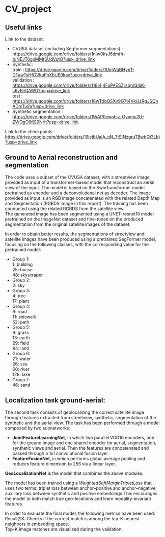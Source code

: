 # CV_project

## Useful links

Link to the dataset:
- CVUSA dataset (including Segformer segmentations) : https://drive.google.com/drive/folders/1niw0ksJ6dmfh-tuNEJT6goMMt6UdVutQ?usp=drive_link
- Synthetic:  
   train : https://drive.google.com/drive/folders/1UmWqBHypT-DTawTsHfGVkaFhXbUE0kax?usp=drive_link  
   validation : https://drive.google.com/drive/folders/118I4j4FuPAESZrsqnrGibK-s6vReQAWU?usp=drive_link  
   test : https://drive.google.com/drive/folders/18wTdbQSXv9G7t4VkiJzRgJSQnADmTu9a?usp=drive_link
- Synthetic segmentation : https://drive.google.com/drive/folders/1WAP0ewobiz-Oyvmu2U-ZWOgO9fjS9Nrh?usp=drive_link

Link to the checkpoints:
https://drive.google.com/drive/folders/19icjbUajA_qN_7tSlNzgruTBwbQi3Lbi?usp=drive_link

## Ground to Aerial reconstruction and segmentation

The code uses a subset of the CVUSA dataset, with a streetview image provided as input of a transformer-based model that reconstruct an aerial view of the input. The model is based on the SwinTransformer model pretrained as encoder and a deconvolutional net as decoder. The image provided as input is an RGB image concatenated with the related Depth Map and Segmentation (RGBDS image in this report). The training has been conducted using the related RGBDS from the satellite view.  
The generated image has been segmented using a UNET-resnet18 model pretrained on the ImageNet dataset and fine-tuned on the produced segmentation from the original satellite images of the dataset.

In order to obtain better results, the segmentations of streetview and satellite images have been produced using a pretrained SegFormer model, focusing on the following classes, with the corresponding value for the pretrained model: 

- Group 1:  
          1: building  
          25: house  
          48: skyscraper
- Group 2:  
          2: sky  
- Group 3:  
          4: tree  
          17: plant  
- Group 4:  
          6: road  
          11: sidewalk  
          52: path  
- Group 5:  
          9: grass  
          13: earth  
          29: field  
          94: land  
- Group 6:  
          21: water  
          26: sea  
          60: river  
          128: lake  
- Group 7:  
          46: sand

## Localization task ground-aerial:

The second task consists of geolocalizing the correct satellite image through features extracted from streetview, synthetic, segmentation of the synthetic and the aerial view. 
The task has been performed through a model composed by two subnetworks:
- **JointFeatureLearningNet**, in which two parallel VGG16 encoders, one for the ground image and one shared encoder for aerial, segmentation, synthetic views and aerial. Then the features are concatenated and passed through a 1x1 convolutional fusion layer. 
- **FeatureFusionNet**, in which performs global average pooling and reduces feature dimension to 256 via a linear layer.

**GeoLocalizationNet** is the model that combines the above modules.

The model has been trained using a *WeightedSoftMarginTripletLoss* that uses two terms: triplet loss between anchor–positive and anchor–negative, auxiliary loss between synthetic and positive embeddings
This encourages the model to both match true geo-locations and learn modality-invariant features.

In order to evaluate the final model, the following metrics have been used:  
Recall@K: Checks if the correct match is among the top-K nearest neighbors in embedding space.  
Top-K image matches are visualized during the validation.
